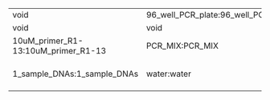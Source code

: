 ||||
|----|----|----|
|void|96_well_PCR_plate:96_well_PCR_plate|void|
|void|void|void|
|10uM_primer_R1-13:10uM_primer_R1-13|PCR_MIX:PCR_MIX|void|
|1_sample_DNAs:1_sample_DNAs|water:water|10uM_primer_F1-13:10uM_primer_F1-13|
